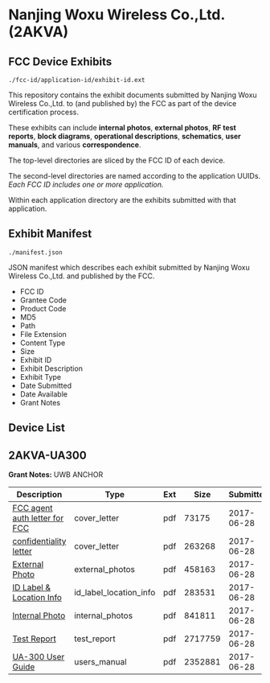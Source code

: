 # Nanjing Woxu Wireless Co.,Ltd. (2AKVA)
## FCC Device Exhibits

```
./fcc-id/application-id/exhibit-id.ext
```

This repository contains the exhibit documents submitted by Nanjing Woxu Wireless Co.,Ltd. to (and published by) the FCC as part of the device certification process.

These exhibits can include **internal photos**, **external photos**, **RF test reports**, **block diagrams**, **operational descriptions**, **schematics**, **user manuals**, and various **correspondence**.

The top-level directories are sliced by the FCC ID of each device.

The second-level directories are named according to the application UUIDs. *Each FCC ID includes one or more application.*

Within each application directory are the exhibits submitted with that application. 

## Exhibit Manifest

```
./manifest.json
```

JSON manifest which describes each exhibit submitted by Nanjing Woxu Wireless Co.,Ltd. and published by the FCC.

- FCC ID
- Grantee Code
- Product Code
- MD5
- Path
- File Extension
- Content Type
- Size
- Exhibit ID
- Exhibit Description
- Exhibit Type
- Date Submitted
- Date Available
- Grant Notes

## Device List
## 2AKVA-UA300
**Grant Notes:** UWB ANCHOR

| Description | Type | Ext | Size | Submitted | Available |
| ----------- | ---- | --- | ---- | --------- | --------- |
| [FCC agent auth letter for FCC](2AKVA-UA300/56132d6470193fad75777200b0cbb8d6/3441823.pdf) | cover_letter | pdf | 73175 | 2017-06-28 | 2017-07-02 |
| [confidentiality letter](2AKVA-UA300/56132d6470193fad75777200b0cbb8d6/3441824.pdf) | cover_letter | pdf | 263268 | 2017-06-28 | 2017-07-02 |
| [External Photo](2AKVA-UA300/56132d6470193fad75777200b0cbb8d6/3441822.pdf) | external_photos | pdf | 458163 | 2017-06-28 | 2017-07-02 |
| [ID Label & Location Info](2AKVA-UA300/56132d6470193fad75777200b0cbb8d6/3441825.pdf) | id_label_location_info | pdf | 283531 | 2017-06-28 | 2017-07-02 |
| [Internal Photo](2AKVA-UA300/56132d6470193fad75777200b0cbb8d6/3441827.pdf) | internal_photos | pdf | 841811 | 2017-06-28 | 2017-07-02 |
| [Test Report](2AKVA-UA300/56132d6470193fad75777200b0cbb8d6/3441829.pdf) | test_report | pdf | 2717759 | 2017-06-28 | 2017-07-02 |
| [UA-300 User Guide](2AKVA-UA300/56132d6470193fad75777200b0cbb8d6/3441828.pdf) | users_manual | pdf | 2352881 | 2017-06-28 | 2017-07-02 |
